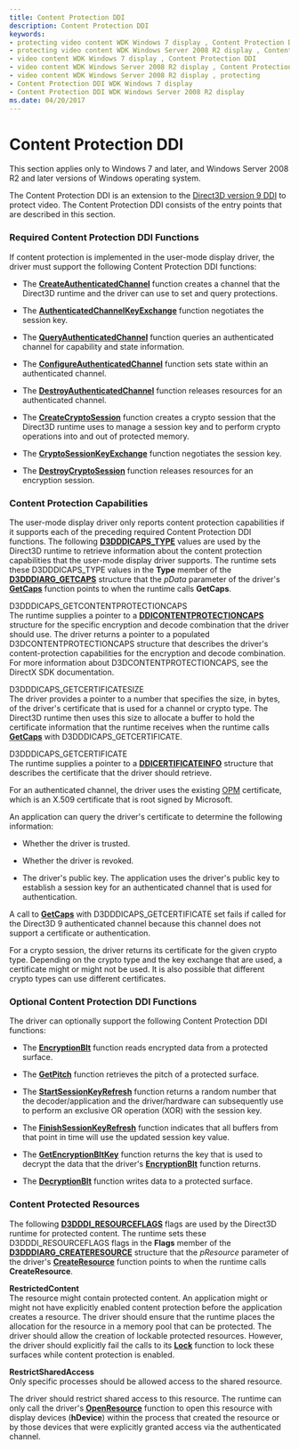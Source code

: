 ```yaml
---
title: Content Protection DDI
description: Content Protection DDI
keywords:
- protecting video content WDK Windows 7 display , Content Protection DDI
- protecting video content WDK Windows Server 2008 R2 display , Content Protection DDI
- video content WDK Windows 7 display , Content Protection DDI
- video content WDK Windows Server 2008 R2 display , Content Protection DDI
- video content WDK Windows Server 2008 R2 display , protecting
- Content Protection DDI WDK Windows 7 display
- Content Protection DDI WDK Windows Server 2008 R2 display
ms.date: 04/20/2017
---
```


# Content Protection DDI


This section applies only to Windows 7 and later, and Windows Server 2008 R2 and later versions of Windows operating system.

The Content Protection DDI is an extension to the [Direct3D version 9 DDI](/windows-hardware/drivers/ddi/d3dumddi/index) to protect video. The Content Protection DDI consists of the entry points that are described in this section.

### <span id="required_content_protection_ddi_functions"></span><span id="REQUIRED_CONTENT_PROTECTION_DDI_FUNCTIONS"></span>Required Content Protection DDI Functions

If content protection is implemented in the user-mode display driver, the driver must support the following Content Protection DDI functions:

-   The [**CreateAuthenticatedChannel**](/windows-hardware/drivers/ddi/d3dumddi/nc-d3dumddi-pfnd3dddi_createauthenticatedchannel) function creates a channel that the Direct3D runtime and the driver can use to set and query protections.

-   The [**AuthenticatedChannelKeyExchange**](/windows-hardware/drivers/ddi/d3dumddi/nc-d3dumddi-pfnd3dddi_authenticatedchannelkeyexchange) function negotiates the session key.

-   The [**QueryAuthenticatedChannel**](/windows-hardware/drivers/ddi/d3dumddi/nc-d3dumddi-pfnd3dddi_queryauthenticatedchannel) function queries an authenticated channel for capability and state information.

-   The [**ConfigureAuthenticatedChannel**](/windows-hardware/drivers/ddi/d3dumddi/nc-d3dumddi-pfnd3dddi_configureauthenicatedchannel) function sets state within an authenticated channel.

-   The [**DestroyAuthenticatedChannel**](/windows-hardware/drivers/ddi/d3dumddi/nc-d3dumddi-pfnd3dddi_destroyauthenticatedchannel) function releases resources for an authenticated channel.

-   The [**CreateCryptoSession**](/windows-hardware/drivers/ddi/d3dumddi/nc-d3dumddi-pfnd3dddi_createcryptosession) function creates a crypto session that the Direct3D runtime uses to manage a session key and to perform crypto operations into and out of protected memory.

-   The [**CryptoSessionKeyExchange**](/windows-hardware/drivers/ddi/d3dumddi/nc-d3dumddi-pfnd3dddi_cryptosessionkeyexchange) function negotiates the session key.

-   The [**DestroyCryptoSession**](/windows-hardware/drivers/ddi/d3dumddi/nc-d3dumddi-pfnd3dddi_destroycryptosession) function releases resources for an encryption session.

### <span id="content_protection_capabilities"></span><span id="CONTENT_PROTECTION_CAPABILITIES"></span>Content Protection Capabilities

The user-mode display driver only reports content protection capabilities if it supports each of the preceding required Content Protection DDI functions. The following [**D3DDDICAPS\_TYPE**](/windows-hardware/drivers/ddi/d3dumddi/ne-d3dumddi-_d3dddicaps_type) values are used by the Direct3D runtime to retrieve information about the content protection capabilities that the user-mode display driver supports. The runtime sets these D3DDDICAPS\_TYPE values in the **Type** member of the [**D3DDDIARG\_GETCAPS**](/windows-hardware/drivers/ddi/d3dumddi/ns-d3dumddi-_d3dddiarg_getcaps) structure that the *pData* parameter of the driver's [**GetCaps**](/windows-hardware/drivers/ddi/d3dumddi/nc-d3dumddi-pfnd3dddi_getcaps) function points to when the runtime calls **GetCaps**.

<span id="D3DDDICAPS_GETCONTENTPROTECTIONCAPS"></span><span id="d3dddicaps_getcontentprotectioncaps"></span>D3DDDICAPS\_GETCONTENTPROTECTIONCAPS  
The runtime supplies a pointer to a [**DDICONTENTPROTECTIONCAPS**](/windows-hardware/drivers/ddi/d3dumddi/ns-d3dumddi-_ddicontentprotectioncaps) structure for the specific encryption and decode combination that the driver should use. The driver returns a pointer to a populated D3DCONTENTPROTECTIONCAPS structure that describes the driver's content-protection capabilities for the encryption and decode combination. For more information about D3DCONTENTPROTECTIONCAPS, see the DirectX SDK documentation.

<span id="D3DDDICAPS_GETCERTIFICATESIZE"></span><span id="d3dddicaps_getcertificatesize"></span>D3DDDICAPS\_GETCERTIFICATESIZE  
The driver provides a pointer to a number that specifies the size, in bytes, of the driver's certificate that is used for a channel or crypto type. The Direct3D runtime then uses this size to allocate a buffer to hold the certificate information that the runtime receives when the runtime calls [**GetCaps**](/windows-hardware/drivers/ddi/d3dumddi/nc-d3dumddi-pfnd3dddi_getcaps) with D3DDDICAPS\_GETCERTIFICATE.

<span id="D3DDDICAPS_GETCERTIFICATE"></span><span id="d3dddicaps_getcertificate"></span>D3DDDICAPS\_GETCERTIFICATE  
The runtime supplies a pointer to a [**DDICERTIFICATEINFO**](/windows-hardware/drivers/ddi/d3dumddi/ns-d3dumddi-_ddicertificateinfo) structure that describes the certificate that the driver should retrieve.

For an authenticated channel, the driver uses the existing [OPM](opm-features.md) certificate, which is an X.509 certificate that is root signed by Microsoft.

An application can query the driver's certificate to determine the following information:

-   Whether the driver is trusted.

-   Whether the driver is revoked.

-   The driver's public key. The application uses the driver's public key to establish a session key for an authenticated channel that is used for authentication.

A call to [**GetCaps**](/windows-hardware/drivers/ddi/d3dumddi/nc-d3dumddi-pfnd3dddi_getcaps) with D3DDDICAPS\_GETCERTIFICATE set fails if called for the Direct3D 9 authenticated channel because this channel does not support a certificate or authentication.

For a crypto session, the driver returns its certificate for the given crypto type. Depending on the crypto type and the key exchange that are used, a certificate might or might not be used. It is also possible that different crypto types can use different certificates.

### <span id="optional_content_protection_ddi_functions"></span><span id="OPTIONAL_CONTENT_PROTECTION_DDI_FUNCTIONS"></span>Optional Content Protection DDI Functions

The driver can optionally support the following Content Protection DDI functions:

-   The [**EncryptionBlt**](/windows-hardware/drivers/ddi/d3dumddi/nc-d3dumddi-pfnd3dddi_encryptionblt) function reads encrypted data from a protected surface.

-   The [**GetPitch**](/windows-hardware/drivers/ddi/d3dumddi/nc-d3dumddi-pfnd3dddi_getpitch) function retrieves the pitch of a protected surface.

-   The [**StartSessionKeyRefresh**](/windows-hardware/drivers/ddi/d3dumddi/nc-d3dumddi-pfnd3dddi_startsessionkeyrefresh) function returns a random number that the decoder/application and the driver/hardware can subsequently use to perform an exclusive OR operation (XOR) with the session key.

-   The [**FinishSessionKeyRefresh**](/windows-hardware/drivers/ddi/d3dumddi/nc-d3dumddi-pfnd3dddi_finishsessionkeyrefresh) function indicates that all buffers from that point in time will use the updated session key value.

-   The [**GetEncryptionBltKey**](/windows-hardware/drivers/ddi/d3dumddi/nc-d3dumddi-pfnd3dddi_getencryptionbltkey) function returns the key that is used to decrypt the data that the driver's [**EncryptionBlt**](/windows-hardware/drivers/ddi/d3dumddi/nc-d3dumddi-pfnd3dddi_encryptionblt) function returns.

-   The [**DecryptionBlt**](/windows-hardware/drivers/ddi/d3dumddi/nc-d3dumddi-pfnd3dddi_decryptionblt) function writes data to a protected surface.

### <span id="content_protected_resources"></span><span id="CONTENT_PROTECTED_RESOURCES"></span> Content Protected Resources

The following [**D3DDDI\_RESOURCEFLAGS**](/windows-hardware/drivers/ddi/d3dukmdt/ns-d3dukmdt-_d3dddi_resourceflags) flags are used by the Direct3D runtime for protected content. The runtime sets these D3DDDI\_RESOURCEFLAGS flags in the **Flags** member of the [**D3DDDIARG\_CREATERESOURCE**](/windows-hardware/drivers/ddi/d3dukmdt/ns-d3dukmdt-_d3dddiarg_createresource) structure that the *pResource* parameter of the driver's [**CreateResource**](/windows-hardware/drivers/ddi/d3dumddi/nc-d3dumddi-pfnd3dddi_createresource) function points to when the runtime calls **CreateResource**.

<span id="RestrictedContent"></span><span id="restrictedcontent"></span><span id="RESTRICTEDCONTENT"></span>**RestrictedContent**  
The resource might contain protected content. An application might or might not have explicitly enabled content protection before the application creates a resource. The driver should ensure that the runtime places the allocation for the resource in a memory pool that can be protected. The driver should allow the creation of lockable protected resources. However, the driver should explicitly fail the calls to its [**Lock**](/windows-hardware/drivers/ddi/d3dumddi/nc-d3dumddi-pfnd3dddi_lock) function to lock these surfaces while content protection is enabled.

<span id="RestrictSharedAccess"></span><span id="restrictsharedaccess"></span><span id="RESTRICTSHAREDACCESS"></span>**RestrictSharedAccess**  
Only specific processes should be allowed access to the shared resource.

The driver should restrict shared access to this resource. The runtime can only call the driver's [**OpenResource**](/windows-hardware/drivers/ddi/d3dumddi/nc-d3dumddi-pfnd3dddi_openresource) function to open this resource with display devices (**hDevice**) within the process that created the resource or by those devices that were explicitly granted access via the authenticated channel.

 


